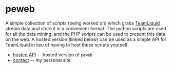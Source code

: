 peweb=========A simple collection of scripts (being worked on) which grabs[TeamLiquid](http://www.teamliquid.net) stream data and store it in a convenient format.  The python scripts are usedfor all the data mining, and the PHP scripts can be used to present thisdata on the web.  A hosted version (linked below) can be used as a simpleAPI for TeamLiquid in lieu of having to host these scripts yourself.* [hosted API](http://pe.nitrated.net/) -- hosted version of `peweb`* [contact](http://dcc.nitrated.net/) -- my personal site